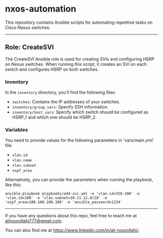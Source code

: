 # nxos-automation

This repository contains Ansible scripts for automating repetitive tasks on Cisco Nexus switches.

---

## Role: CreateSVI

The CreateSVI Ansible role is used for creating SVIs and configuring HSRP on Nexus switches. When running this script, it creates an SVI on each switch and configures HSRP on both switches.

### Inventory

In the `inventory` directory, you'll find the following files:
- `switches`: Contains the IP addresses of your switches.
- `inventory/group_vars`: Specify SSH information.
- `inventory/host_vars`: Specify which switch should be configured as HSRP_1 and which one should be HSRP_2.

### Variables

You need to provide values for the following parameters in 'vars/main.yml' file:
- `vlan.id`
- `vlan.name`
- `vlan.subnet`
- `ospf_area`

Alternatively, you can provide the parameters when running the playbook, like this:
```shell
ansible-playbook playbooks/add-svi.yml -e 'vlan.id=VID-100' -e 'vlan.id=100' -e 'vlan.subnet=10.11.12.0/28' -e 'ospf_area=100.100.100.100' -e 'ansible_password=1234'

```
---

If you have any questions about this repo, feel free to reach me at alinourollahi777@gmail.com.

You can also find me at https://www.linkedin.com/in/ali-nourollahi/.

